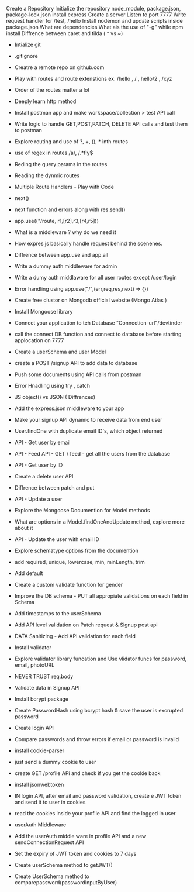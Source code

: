 Create a Repository
Initialize the repository
node_module, package.json, package-lock.json
install express
Create a server
Listen to port 7777
Write request handler for /test, /hello
Install nodemon and update scripts inside package.json What are dependencies
What ais the use of "-g" while npm install
Diffrence between caret and tilda ( ^ vs ~)

- Intialize git
- .gitIgnore
- Creatre a remote repo on github.com
- Play with routes and route extenstions ex. /hello , / , hello/2 , /xyz
- Order of the routes matter a lot
- Deeply learn http method
- Install postman app and make workspace/collection > test API call
- Write logic to handle GET,POST,PATCH, DELETE API calls and test them to postman
- Explore routing and use of ?, +, (), \* inth routes
- use of regex in routes /a/, /.\*fly$
- Reding the query params in the routes
- Reading the dynmic routes

- Multiple Route Handlers - Play with Code
- next()
- next function and errors along with res.send()
- app.use(("/route, r1,[r2],r3,[r4,r5]))
- What is a middleware ? why do we need it
- How expres js basically handle request behind the scenenes.
- Diffrence between app.use and app.all
- Write a dummy auth middleware for admin
- Write a dumy auth middlaware for all user routes except /user/login
- Error handling using app.use("/",(err,req,res,next) => {})

- Create free clustor on Mongodb official website (Mongo Atlas )
- Install Mongoose library
- Connect your application to teh Database "Connection-url"/devtinder
- call the connect DB function and connect to database before starting applocation on 7777
- Create a userSchema and user Model
- create a POST /signup API to add data to database
- Push some documents using API calls from postman
- Error Hnadling using try , catch

- JS object() vs JSON ( Diffrences)
- Add the express.json middleware to your app
- Make your signup API dynamic to receive data from end user
- User.findOne with duplicate email ID's, which object returned
- API - Get user by email
- API - Feed API - GET / feed - get all the users from the database
- API - Get user by ID
- Create a delete user API
- Diffrence between patch and put
- API - Update a user
- Explore the Mongoose Documention for Model methods
- What are options in a Model.findOneAndUpdate method, explore more about it
- API - Update the user with email ID

- Explore schematype options from the documention
- add required, unique, lowercase, min, minLength, trim
- Add default
- Create a custom validate function for gender
- Improve the DB schema - PUT all appropiate validations on each field in Schema
- Add timestamps to the userSchema
- Add API level validation on Patch request & Signup post api
- DATA Sanitizing - Add API validation for each field
- Install validator
- Explore validator library funcation and Use vlidator funcs for password, email, photoURL
- NEVER TRUST req.body

- Validate data in Signup API
- Install bcrypt package
- Create PasswordHash using bcrypt.hash & save the user is excrupted password
- Create login API
- Compare passwords and throw errors if email or password is invalid

- install cookie-parser
- just send a dummy cookie to user
- create GET /profile APi and check if you get the cookie back
- install jsonwebtoken
- IN login API, after email and password validation, create e JWT token and send it to user in cookies
- read the cookies inside your profile API and find the logged in user
- userAuth Middleware
- Add the userAuth middle ware in profile API and a new sendConnectionRequest API
- Set the expiry of JWT token and cookies to 7 days
- Create userSchema method to getJWT()
- Create UserSchema method to comparepassword(passwordInputByUser)
